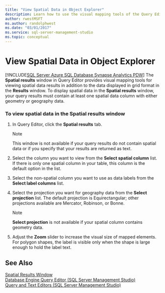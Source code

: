 ```yaml
---
title: "View Spatial Data in Object Explorer"
description: Learn how to use the visual mapping tools of the Query Editor Spatial results window to view spatial data results (either geometric or geographic).
author: rwestMSFT
ms.author: randolphwest
ms.date: "03/01/2017"
ms.service: sql-server-management-studio
ms.topic: conceptual
---
```

# View Spatial Data in Object Explorer
[!INCLUDE[SQL Server Azure SQL Database Synapse Analytics PDW](../includes/applies-to-version/sql-asdb-asdbmi-asa-pdw.md)]
  The **Spatial results** window in Query Editor provides visual mapping tools for viewing spatial data results in addition to the data displayed in grid format in the **Results** window. To display spatial data in the **Spatial results** window, your query results must contain at least one spatial data column with either geometry or geography data.  
  
### To view spatial data in the Spatial results window  
  
1.  In Query Editor, click the **Spatial results** tab.  
  
    > [!NOTE]  
    >  This window is not available if your query results do not contain spatial data or if you specify that your results are returned as text.  
  
2.  Select the column you want to view from the **Select spatial column** list. If there is only one spatial column in your table, this column is the default option in the list.  
  
3.  Select the non-spatial column you want to use as data labels from the **Select label columns** list.  
  
4.  Select the projection you want for geography data from the **Select projection** list. The default projection is Equirectangular; other projections available are Mercator, Robinson, or Bonne.  
  
    > [!NOTE]  
    >  **Select projection** is not available if your spatial column contains geometry data.  
  
5.  Adjust the **Zoom** slider to increase the visual size of mapped elements. For polygon shapes, the label is visible only when the shape is large enough to hold the label text.  
  
## See Also  
 [Spatial Results Window](spatial-results-window.md)   
 [Database Engine Query Editor &#40;SQL Server Management Studio&#41;](../f1-help/database-engine-query-editor-sql-server-management-studio.md)   
 [Query and Text Editors &#40;SQL Server Management Studio&#41;](../f1-help/database-engine-query-editor-sql-server-management-studio.md)  
  
